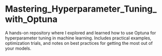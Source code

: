 # Mastering_Hyperparameter_Tuning_with_Optuna
A hands-on repository where I explored and learned how to use Optuna for hyperparameter tuning in machine learning. Includes practical examples, optimization trials, and notes on best practices for getting the most out of your models.
